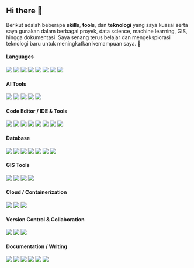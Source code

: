 ## Hi there 👋

Berikut adalah beberapa **skills**, **tools**, dan **teknologi** yang saya kuasai serta saya gunakan dalam berbagai proyek, data science, machine learning, GIS, hingga dokumentasi. Saya senang terus belajar dan mengeksplorasi teknologi baru untuk meningkatkan kemampuan saya. 🚀

#### Languages

<p align="left">
  <!-- Python -->
  <img src="https://img.shields.io/badge/Python-FFD43B?style=for-the-badge&logo=python&logoColor=blue" />
  
  <!-- JavaScript -->
  <img src="https://img.shields.io/badge/JavaScript-323330?style=for-the-badge&logo=javascript&logoColor=F7DF1E" />
  
  <!-- R -->
  <img src="https://img.shields.io/badge/R-276DC3?style=for-the-badge&logo=r&logoColor=white" />
  
  <!-- C++ -->
  <img src="https://img.shields.io/badge/C%2B%2B-00599C?style=for-the-badge&logo=c%2B%2B&logoColor=white" />
  
  <!-- SQL (generic using SQLite logo) -->
  <img src="https://img.shields.io/badge/SQL-003B57?style=for-the-badge&logo=sqlite&logoColor=white" />
  
  <!-- NoSQL (using MongoDB logo as common NoSQL representative) -->
  <img src="https://img.shields.io/badge/NoSQL-47A248?style=for-the-badge&logo=mongodb&logoColor=white" />
  
  <!-- JSON -->
  <img src="https://img.shields.io/badge/JSON-000000?style=for-the-badge&logo=json&logoColor=white" />
  
  <!-- Bash -->
  <img src="https://img.shields.io/badge/Bash-4EAA25?style=for-the-badge&logo=gnubash&logoColor=white" />
</p>

#### AI Tools

<p align="left">
  <!-- GitHub Copilot -->
  <img src="https://img.shields.io/badge/GitHub_Copilot-181717?style=for-the-badge&logo=github&logoColor=white" />
  
  <!-- ChatGPT -->
  <img src="https://img.shields.io/badge/ChatGPT-10A37F?style=for-the-badge&logo=openai&logoColor=white" />
  
  <!-- Gemini (Google AI / formerly Bard) -->
  <img src="https://img.shields.io/badge/Gemini-4285F4?style=for-the-badge&logo=google&logoColor=white" />
  
  <!-- Claude (Anthropic) -->
  <img src="https://img.shields.io/badge/Claude-FFD700?style=for-the-badge&logo=anthropic&logoColor=black" />
  
  <!-- Deepseek -->
  <img src="https://img.shields.io/badge/Deepseek-0052CC?style=for-the-badge&logo=deepseek&logoColor=white" />
</p>


#### Code Editor / IDE & Tools

<p align="left">
  <!-- VS Code -->
  <img src="https://img.shields.io/badge/VSCode-007ACC?style=for-the-badge&logo=visualstudiocode&logoColor=white" />

  <!-- Jupyter Notebook -->
  <img src="https://img.shields.io/badge/Jupyter-F37626?style=for-the-badge&logo=jupyter&logoColor=white" />
  
  <!-- Google Colab -->
  <img src="https://img.shields.io/badge/Google_Colab-F9AB00?style=for-the-badge&logo=googlecolab&logoColor=white" />
  
  <!-- R -->
  <img src="https://img.shields.io/badge/R-276DC3?style=for-the-badge&logo=r&logoColor=white" />
  
  <!-- RStudio -->
  <img src="https://img.shields.io/badge/RStudio-75AADB?style=for-the-badge&logo=rstudio&logoColor=white" />
  
  <!-- DBeaver -->
  <img src="https://img.shields.io/badge/dbeaver-382923?style=for-the-badge&logo=dbeaver&logoColor=white" />
  
  <!-- Terminal -->
  <img src="https://img.shields.io/badge/Terminal-000000?style=for-the-badge&logo=gnubash&logoColor=white" />
  
  <!-- Matlab -->
  <img src="https://img.shields.io/badge/MATLAB-0076A8?style=for-the-badge&logo=mathworks&logoColor=white" />
</p>


#### Database

<p align="left">
  <!-- MySQL -->
  <img src="https://img.shields.io/badge/MySQL-4479A1?style=for-the-badge&logo=mysql&logoColor=white" />
  
  <!-- PostgreSQL -->
  <img src="https://img.shields.io/badge/PostgreSQL-336791?style=for-the-badge&logo=postgresql&logoColor=white" />
  
  <!-- MongoDB -->
  <img src="https://img.shields.io/badge/MongoDB-47A248?style=for-the-badge&logo=mongodb&logoColor=white" />
  
  <!-- SQLite -->
  <img src="https://img.shields.io/badge/SQLite-003B57?style=for-the-badge&logo=sqlite&logoColor=white" />
  
  <!-- phpMyAdmin -->
  <img src="https://img.shields.io/badge/phpMyAdmin-6C78AF?style=for-the-badge&logo=php&logoColor=white" />
  
  <!-- DBeaver -->
  <img src="https://img.shields.io/badge/DBeaver-372923?style=for-the-badge&logo=databricks&logoColor=white" />
  
  <!-- pgAdmin -->
  <img src="https://img.shields.io/badge/pgAdmin4-336791?style=for-the-badge&logo=databricks&logoColor=white" />
</p>

#### GIS Tools

<p align="left">
  <!-- QGIS -->
  <img src="https://img.shields.io/badge/QGIS-589632?style=for-the-badge&logo=qgis&logoColor=white" />
  
  <!-- PostGIS -->
  <img src="https://img.shields.io/badge/PostGIS-336791?style=for-the-badge&logo=postgresql&logoColor=white" />
  
  <!-- Leaflet -->
  <img src="https://img.shields.io/badge/Leaflet-199900?style=for-the-badge&logo=leaflet&logoColor=white" />
  
  <!-- OpenStreetMap -->
  <img src="https://img.shields.io/badge/OpenStreetMap-7EBC6F?style=for-the-badge&logo=openstreetmap&logoColor=white" />
</p>

#### Cloud / Containerization

<p align="left">
  <!-- Google Cloud -->
  <img src="https://img.shields.io/badge/Google_Cloud-4285F4?style=for-the-badge&logo=googlecloud&logoColor=white" />
  
  <!-- AWS -->
  <img src="https://img.shields.io/badge/AWS-232F3E?style=for-the-badge&logo=amazonaws&logoColor=white" />
  
  <!-- Docker -->
  <img src="https://img.shields.io/badge/Docker-2496ED?style=for-the-badge&logo=docker&logoColor=white" />
</p>

#### Version Control & Collaboration

<p align="left">
  <!-- Git -->
  <img src="https://img.shields.io/badge/Git-E44C30?style=for-the-badge&logo=git&logoColor=white" />
  
  <!-- GitHub -->
  <img src="https://img.shields.io/badge/GitHub-181717?style=for-the-badge&logo=github&logoColor=white" />
  
  <!-- GitLab -->
  <img src="https://img.shields.io/badge/GitLab-FC6D26?style=for-the-badge&logo=gitlab&logoColor=white" />
</p>


#### Documentation / Writing

<p align="left">
  <!-- Markdown -->
  <img src="https://img.shields.io/badge/Markdown-000000?style=for-the-badge&logo=markdown&logoColor=white" />
  
  <!-- LaTeX -->
  <img src="https://img.shields.io/badge/LaTeX-47A141?style=for-the-badge&logo=latex&logoColor=white" />
  
  <!-- Notion -->
  <img src="https://img.shields.io/badge/Notion-000000?style=for-the-badge&logo=notion&logoColor=white" />
  
  <!-- Overleaf -->
  <img src="https://img.shields.io/badge/Overleaf-47A141?style=for-the-badge&logo=overleaf&logoColor=white" />
  
  <!-- Microsoft 365 -->
  <img src="https://img.shields.io/badge/Microsoft_365-D83B01?style=for-the-badge&logo=microsoft&logoColor=white" />
  
  <!-- Google Workspace -->
  <img src="https://img.shields.io/badge/Google_Workspace-4285F4?style=for-the-badge&logo=googleworkspace&logoColor=white" />
</p>

